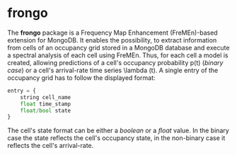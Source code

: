 # frongo
The **frongo** package is a Frequency Map Enhancement (FreMEn)-based extension for MongoDB. It enables the possibility, to extract information from cells of an occupancy grid stored in a MongoDB database and execute a spectral analysis of each cell using FreMEn. Thus, for each cell a model is created, allowing predictions of a cell's occupancy probability p(t) (*binary case*) or a cell's arrival-rate time series \lambda (t). 
A single entry of the occupancy grid has to follow the displayed format:
```python
entry = {
	string cell_name
	float time_stamp
	float/bool state
}
```
The cell's state format can be either a *boolean* or a *float* value. In the binary case the state reflects the cell's occupancy state, in the non-binary case it reflects the cell's arrival-rate.


